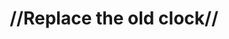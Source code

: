 ---
pid: CH764
title: "//Replace the old clock//"
location_transcription: 52nd and Market
zipcode: '19149'
outside_phl: 
neighborhood: Frankford
age: '57'
age_range: 50-59
instagram: 
image_file_name: CH_764.jpg
proposal_transcription: There was a large clock in the center of the intersection.
  It would be nice to replace an operational clock in it's place. One that represents
  art and history.
topic: Art,History,Neighborhoods
topic_summary: 0, 0, 0
type: Concrete,Street
keywords_other: west philly, clock, time, art, history
credit: Vance Manning
image_labels: 
twitter: 
facebook: 
permalink: "/monuments/ch764/"
layout: item-page
---